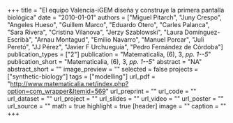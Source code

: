 +++
title = "El equipo Valencia-iGEM diseña y construye la primera pantalla biológica"
date = "2010-01-01"
authors = ["Miguel Pitarch", "Juny Crespo", "Angeles Hueso", "Guillem Marco", "Eduardo Otero", "Carles Palanca", "Sara Rivera", "Cristina Vilanova", "Jerzy Szablowski", "Laura Domínguez-Escribà", "Arnau Montagud", "Emilio Navarro", "Manuel Porcar", "Juli Peretó", "JJ Pérez", "Javier F Urchueguía", "Pedro Fernández de Córdoba"]
publication_types = ["2"]
publication = "Matematicalia, (6), 3, _pp. 1--5_"
publication_short = "Matematicalia, (6), 3, _pp. 1--5_"
abstract = "NA"
abstract_short = ""
image_preview = ""
selected = false
projects = ["synthetic-biology"]
tags = ["modelling"]
url_pdf = "http://www.matematicalia.net/index.php?option=com_wrapper&Itemid=569"
url_preprint = ""
url_code = ""
url_dataset = ""
url_project = ""
url_slides = ""
url_video = ""
url_poster = ""
url_source = ""
math = true
highlight = true
[header]
image = ""
caption = ""
+++
